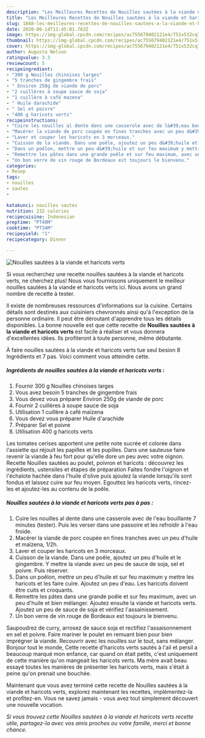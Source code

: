 ```yaml
---
description: "Les Meilleures Recettes de Nouilles sautées à la viande et haricots verts"
title: "Les Meilleures Recettes de Nouilles sautées à la viande et haricots verts"
slug: 1848-les-meilleures-recettes-de-nouilles-sautees-a-la-viande-et-haricots-verts
date: 2020-06-14T11:45:01.763Z
image: https://img-global.cpcdn.com/recipes/ac755679402121e4/751x532cq70/nouilles-sautees-a-la-viande-et-haricots-verts-photo-principale-de-la-recette.jpg
thumbnail: https://img-global.cpcdn.com/recipes/ac755679402121e4/751x532cq70/nouilles-sautees-a-la-viande-et-haricots-verts-photo-principale-de-la-recette.jpg
cover: https://img-global.cpcdn.com/recipes/ac755679402121e4/751x532cq70/nouilles-sautees-a-la-viande-et-haricots-verts-photo-principale-de-la-recette.jpg
author: Augusta Nelson
ratingvalue: 3.3
reviewcount: 5
recipeingredient:
- "300 g Nouilles chinoises larges"
- "5 tranches de gingembre frais"
- " Environ 250g de viande de porc"
- "2 cuillères à soupe sauce de soja"
- "1 cuillère à café mazena"
- " Huile darachide"
- " Sel et poivre"
- "400 g haricots verts"
recipeinstructions:
- "Cuire les nouilles al dente dans une casserole avec de l&#39;eau bouillante 7 minutes (tester). Puis les verser dans une passoire et les refroidir à l&#39;eau froide."
- "Macérer la viande de porc coupée en fines tranches avec un peu d&#39;huile et maïzena, 1/2h."
- "Laver et couper les haricots en 3 morceaux."
- "Cuisson de la viande. Dans une poêle, ajoutez un peu d&#39;huile et le gingembre. Y mettre la viande avec un peu de sauce de soja, sel et poivre. Puis réserver."
- "Dans un poêlon, mettre un peu d&#39;huile et sur feu maximum y mettre les haricots et les faire cuire. Ajoutez un peu d&#39;eau. Les haricots doivent être cuits et croquants."
- "Remettre les pâtes dans une grande poêle et sur feu maximum, avec un peu d&#39;huile et bien mélanger. Ajoutez ensuite la viande et haricots verts. Ajoutez un peu de sauce de soja et vérifiez l&#39;assainissement."
- "Un bon verre de vin rouge de Bordeaux est toujours le bienvenu."
categories:
- Resep
tags:
- nouilles
- sautes
- 

katakunci: nouilles sautes  
nutrition: 232 calories
recipecuisine: Indonesian
preptime: "PT40M"
cooktime: "PT34M"
recipeyield: "1"
recipecategory: Dinner

---
```



![Nouilles sautées à la viande et haricots verts](https://img-global.cpcdn.com/recipes/ac755679402121e4/751x532cq70/nouilles-sautees-a-la-viande-et-haricots-verts-photo-principale-de-la-recette.jpg)

Si vous recherchez une recette nouilles sautées à la viande et haricots verts, ne cherchez plus! Nous vous fournissons uniquement le meilleur nouilles sautées à la viande et haricots verts ici. Nous avons un grand nombre de recette à tester.

Il existe de nombreuses ressources d'informations sur la cuisine. Certains détails sont destinés aux cuisiniers chevronnés ainsi qu'à l'exception de la personne ordinaire. Il peut être déroutant d'apprendre tous les détails disponibles. La bonne nouvelle est que cette recette de <strong> Nouilles sautées à la viande et haricots verts </strong> est facile à réaliser et vous donnera d'excellentes idées. Ils profiteront à toute personne, même débutante.

<!--inarticleads1-->

À faire nouilles sautées à la viande et haricots verts tue seul besion 8 Ingrédients et 7 pas. Voici comment vous atteindre cette.

##### Ingrédients de nouilles sautées à la viande et haricots verts :

1. Fournir 300 g Nouilles chinoises larges
1. Vous avez besoin 5 tranches de gingembre frais
1. Vous devez vous préparer  Environ 250g de viande de porc
1. Fournir 2 cuillères à soupe sauce de soja
1. Utilisation 1 cuillère à café maïzena
1. Vous devez vous préparer  Huile d&#39;arachide
1. Préparer  Sel et poivre
1. Utilisation 400 g haricots verts


Les tomates cerises apportent une petite note sucrée et colorée dans l&#39;assiette qui réjouit les papilles et les pupilles. Dans une sauteuse faire revenir la viande à feu fort pour qu&#39;elle dore un peu avec votre oignon. Recette Nouilles sautées au poulet, poivron et haricots : découvrez les ingrédients, ustensiles et étapes de préparation Faites fondre l&#39;oignon et l&#39;échalote hachée dans l&#39;huile d&#39;olive puis ajoutez la viande lorsqu&#39;ils sont fondus et laissez cuire sur feu moyen. Egouttez les haricots verts, rincez-les et ajoutez-les au contenu de la poêle. 

<!--inarticleads2-->

##### Nouilles sautées à la viande et haricots verts pas à pas :

1. Cuire les nouilles al dente dans une casserole avec de l&#39;eau bouillante 7 minutes (tester). Puis les verser dans une passoire et les refroidir à l&#39;eau froide.
1. Macérer la viande de porc coupée en fines tranches avec un peu d&#39;huile et maïzena, 1/2h.
1. Laver et couper les haricots en 3 morceaux.
1. Cuisson de la viande. Dans une poêle, ajoutez un peu d&#39;huile et le gingembre. Y mettre la viande avec un peu de sauce de soja, sel et poivre. Puis réserver.
1. Dans un poêlon, mettre un peu d&#39;huile et sur feu maximum y mettre les haricots et les faire cuire. Ajoutez un peu d&#39;eau. Les haricots doivent être cuits et croquants.
1. Remettre les pâtes dans une grande poêle et sur feu maximum, avec un peu d&#39;huile et bien mélanger. Ajoutez ensuite la viande et haricots verts. Ajoutez un peu de sauce de soja et vérifiez l&#39;assainissement.
1. Un bon verre de vin rouge de Bordeaux est toujours le bienvenu.


Saupoudrez de curry, arrosez de sauce soja et rectifiez l&#39;assaisonnement en sel et poivre. Faire mariner le poulet en remuant bien pour bien imprégner la viande. Recouvrir avec les nouilles sur le tout, sans mélanger. Bonjour tout le monde, Cette recette d&#39;haricots verts sautés à l&#39;ail et persil a beaucoup marqué mon enfance, car quand on était petits, c&#39;est uniquement de cette manière qu&#39;on mangeait les haricots verts. Ma mère avait beau essayé toutes les manières de présenter les haricots verts, mais s&#39;était à peine qu&#39;on prenait une bouchée. 

<!--inarticleads1-->

<p>
Maintenant que vous avez terminé cette recette de Nouilles sautées à la viande et haricots verts, explorez maintenant les recettes, implémentez-la et profitez-en. Vous ne savez jamais - vous avez tout simplement découvert une nouvelle vocation.
</p>

<p>
<i>Si vous trouvez cette Nouilles sautées à la viande et haricots verts recette utile, partagez-la avec vos amis proches ou votre famille, merci et bonne chance.</i>
</p>
